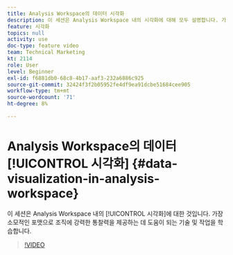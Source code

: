 ```yaml
---
title: Analysis Workspace의 데이터 시각화
description: 이 세션은 Analysis Workspace 내의 시각화에 대해 모두 설명합니다. 가장 소모적인 포맷으로 조직에 강력한 통찰력을 제공하는 데 도움이 되는 기술 및 작업을 학습합니다.
feature: 시각화
topics: null
activity: use
doc-type: feature video
team: Technical Marketing
kt: 2114
role: User
level: Beginner
exl-id: f6881db0-68c8-4b17-aaf3-232a6886c925
source-git-commit: 32424f3f2b05952fe4df9ea91dcbe51684cee905
workflow-type: tm+mt
source-wordcount: '71'
ht-degree: 8%

---
```


# Analysis Workspace의 데이터 [!UICONTROL 시각화] {#data-visualization-in-analysis-workspace}

이 세션은 Analysis Workspace 내의 [!UICONTROL 시각화]에 대한 것입니다. 가장 소모적인 포맷으로 조직에 강력한 통찰력을 제공하는 데 도움이 되는 기술 및 작업을 학습합니다.

>[!VIDEO](https://video.tv.adobe.com/v/25036/?quality=12)
